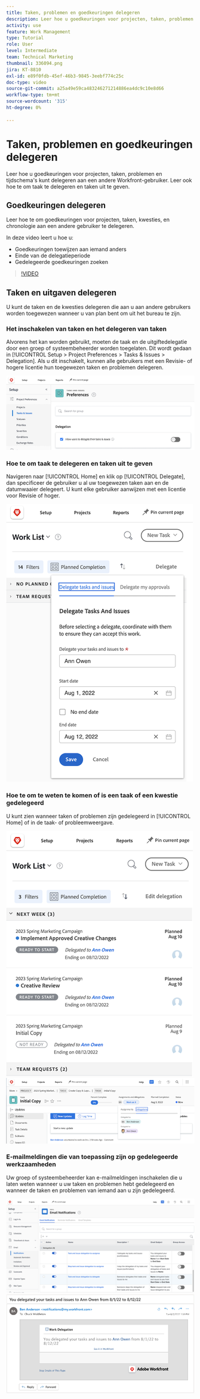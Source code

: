 ```yaml
---
title: Taken, problemen en goedkeuringen delegeren
description: Leer hoe u goedkeuringen voor projecten, taken, problemen en tijdschema's kunt delegeren aan een andere Workfront-gebruiker. Leer ook hoe te om taak te delegeren en taken uit te geven.
activity: use
feature: Work Management
type: Tutorial
role: User
level: Intermediate
team: Technical Marketing
thumbnail: 336094.png
jira: KT-8810
exl-id: e89f0fdb-45ef-46b3-9845-3eebf774c25c
doc-type: video
source-git-commit: a25a49e59ca483246271214886ea4dc9c10e8d66
workflow-type: tm+mt
source-wordcount: '315'
ht-degree: 0%

---
```


# Taken, problemen en goedkeuringen delegeren

Leer hoe u goedkeuringen voor projecten, taken, problemen en tijdschema&#39;s kunt delegeren aan een andere Workfront-gebruiker. Leer ook hoe te om taak te delegeren en taken uit te geven.

## Goedkeuringen delegeren

Leer hoe te om goedkeuringen voor projecten, taken, kwesties, en chronologie aan een andere gebruiker te delegeren.

In deze video leert u hoe u:

* Goedkeuringen toewijzen aan iemand anders
* Einde van de delegatieperiode
* Gedelegeerde goedkeuringen zoeken

>[!VIDEO](https://video.tv.adobe.com/v/336094/?quality=12&learn=on)

<!---
learn more URLS
Delegate approval request
--->

## Taken en uitgaven delegeren

U kunt de taken en de kwesties delegeren die aan u aan andere gebruikers worden toegewezen wanneer u van plan bent om uit het bureau te zijn.

### Het inschakelen van taken en het delegeren van taken

Alvorens het kan worden gebruikt, moeten de taak en de uitgiftedelegatie door een groep of systeembeheerder worden toegelaten. Dit wordt gedaan in [!UICONTROL Setup > Project Preferences > Tasks & Issues > Delegation]. Als u dit inschakelt, kunnen alle gebruikers met een Revisie- of hogere licentie hun toegewezen taken en problemen delegeren.

![Schermafbeelding tonen [!UICONTROL Setup] preferenties voor delegatie](assets/delegation-1.png)

### Hoe te om taak te delegeren en taken uit te geven

Navigeren naar [!UICONTROL Home] en klik op [!UICONTROL Delegate], dan specificeer de gebruiker u al uw toegewezen taken aan en de datumwaaier delegeert. U kunt elke gebruiker aanwijzen met een licentie voor Revisie of hoger.

![Screenshot met het tabblad Delegatie in [!UICONTROL Home]](assets/delegation-2.png)

### Hoe te om te weten te komen of is een taak of een kwestie gedelegeerd

U kunt zien wanneer taken of problemen zijn gedelegeerd in [!UICONTROL Home] of in de taak- of probleemweergave.

![Schermafbeelding met gedelegeerde taaktoewijzing in [!UICONTROL Home]](assets/delegation-4.png)
![Screenshot die gedelegeerde taak in de taakweergave weergeeft](assets/delegation-3.png)

### E-mailmeldingen die van toepassing zijn op gedelegeerde werkzaamheden

Uw groep of systeembeheerder kan e-mailmeldingen inschakelen die u laten weten wanneer u uw taken en problemen hebt gedelegeerd en wanneer de taken en problemen van iemand aan u zijn gedelegeerd.

![Schermafbeelding tonen [!UICONTROL Setup] e-mailmeldingsopties voor delegatie](assets/delegation-5.png)
![Screenshot met een e-mail met werkdelegatie](assets/delegation-6.png)
